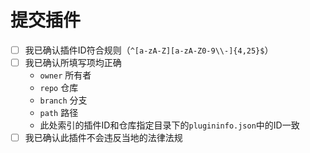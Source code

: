 # 提交插件

- [ ] 我已确认插件ID符合规则（`^[a-zA-Z][a-zA-Z0-9\\-]{4,25}$`）
- [ ] 我已确认所填写项均正确
  - `owner` 所有者
  - `repo` 仓库
  - `branch` 分支
  - `path` 路径
  - 此处索引的插件ID和仓库指定目录下的`plugininfo.json`中的ID一致
- [ ] 我已确认此插件不会违反当地的法律法规

